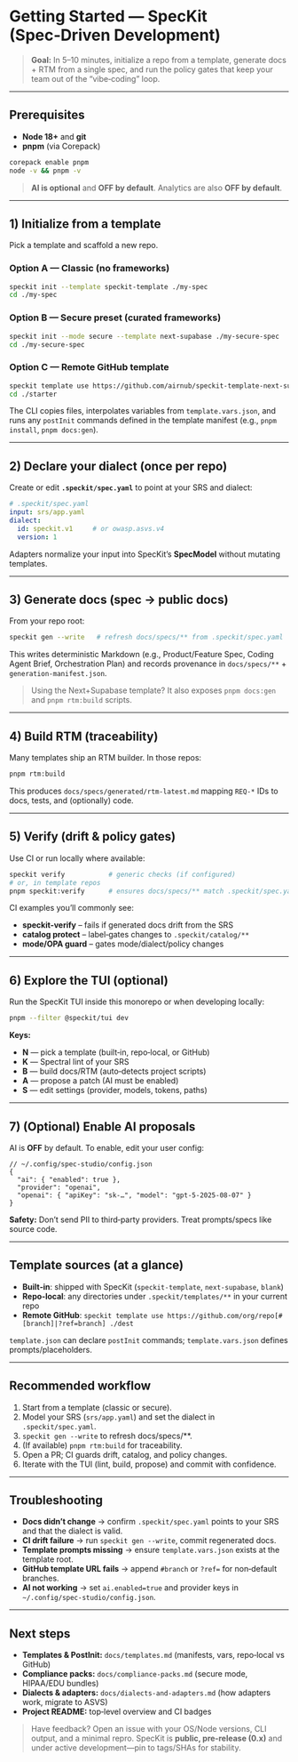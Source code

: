 # Getting Started — SpecKit (Spec‑Driven Development)

> **Goal:** In 5–10 minutes, initialize a repo from a template, generate docs + RTM from a single spec, and run the policy gates that keep your team out of the “vibe‑coding” loop.

---

## Prerequisites

- **Node 18+** and **git**
- **pnpm** (via Corepack)

```bash
corepack enable pnpm
node -v && pnpm -v
```

> **AI is optional** and **OFF by default**. Analytics are also **OFF by default**.

---

## 1) Initialize from a template

Pick a template and scaffold a new repo.

### Option A — Classic (no frameworks)
```bash
speckit init --template speckit-template ./my-spec
cd ./my-spec
```

### Option B — Secure preset (curated frameworks)
```bash
speckit init --mode secure --template next-supabase ./my-secure-spec
cd ./my-secure-spec
```

### Option C — Remote GitHub template
```bash
speckit template use https://github.com/airnub/speckit-template-next-supabase ./starter
cd ./starter
```
The CLI copies files, interpolates variables from `template.vars.json`, and runs any `postInit` commands defined in the template manifest (e.g., `pnpm install`, `pnpm docs:gen`).

---

## 2) Declare your dialect (once per repo)

Create or edit **`.speckit/spec.yaml`** to point at your SRS and dialect:

```yaml
# .speckit/spec.yaml
input: srs/app.yaml
dialect:
  id: speckit.v1     # or owasp.asvs.v4
  version: 1
```

Adapters normalize your input into SpecKit’s **SpecModel** without mutating templates.

---

## 3) Generate docs (spec → public docs)

From your repo root:
```bash
speckit gen --write   # refresh docs/specs/** from .speckit/spec.yaml
```
This writes deterministic Markdown (e.g., Product/Feature Spec, Coding Agent Brief, Orchestration Plan) and records provenance in `docs/specs/**` + `generation-manifest.json`.

> Using the Next+Supabase template? It also exposes `pnpm docs:gen` and `pnpm rtm:build` scripts.

---

## 4) Build RTM (traceability)

Many templates ship an RTM builder. In those repos:
```bash
pnpm rtm:build
```
This produces `docs/specs/generated/rtm-latest.md` mapping `REQ-*` IDs to docs, tests, and (optionally) code.

---

## 5) Verify (drift & policy gates)

Use CI or run locally where available:

```bash
speckit verify           # generic checks (if configured)
# or, in template repos
pnpm speckit:verify      # ensures docs/specs/** match .speckit/spec.yaml
```

CI examples you’ll commonly see:
- **speckit‑verify** – fails if generated docs drift from the SRS
- **catalog protect** – label‑gates changes to `.speckit/catalog/**`
- **mode/OPA guard** – gates mode/dialect/policy changes

---

## 6) Explore the TUI (optional)

Run the SpecKit TUI inside this monorepo or when developing locally:
```bash
pnpm --filter @speckit/tui dev
```
**Keys:**
- **N** — pick a template (built‑in, repo‑local, or GitHub)
- **K** — Spectral lint of your SRS
- **B** — build docs/RTM (auto‑detects project scripts)
- **A** — propose a patch (AI must be enabled)
- **S** — edit settings (provider, models, tokens, paths)

---

## 7) (Optional) Enable AI proposals

AI is **OFF** by default. To enable, edit your user config:

```jsonc
// ~/.config/spec-studio/config.json
{
  "ai": { "enabled": true },
  "provider": "openai",
  "openai": { "apiKey": "sk-…", "model": "gpt-5-2025-08-07" }
}
```
**Safety:** Don’t send PII to third‑party providers. Treat prompts/specs like source code.

---

## Template sources (at a glance)

- **Built‑in**: shipped with SpecKit (`speckit-template`, `next-supabase`, `blank`)
- **Repo‑local**: any directories under `.speckit/templates/**` in your current repo
- **Remote GitHub**: `speckit template use https://github.com/org/repo[#[branch]|?ref=branch] ./dest`

`template.json` can declare `postInit` commands; `template.vars.json` defines prompts/placeholders.

---

## Recommended workflow

1. Start from a template (classic or secure).
2. Model your SRS (`srs/app.yaml`) and set the dialect in `.speckit/spec.yaml`.
3. `speckit gen --write` to refresh docs/specs/**.
4. (If available) `pnpm rtm:build` for traceability.
5. Open a PR; CI guards drift, catalog, and policy changes.
6. Iterate with the TUI (lint, build, propose) and commit with confidence.

---

## Troubleshooting

- **Docs didn’t change** → confirm `.speckit/spec.yaml` points to your SRS and that the dialect is valid.
- **CI drift failure** → run `speckit gen --write`, commit regenerated docs.
- **Template prompts missing** → ensure `template.vars.json` exists at the template root.
- **GitHub template URL fails** → append `#branch` or `?ref=` for non‑default branches.
- **AI not working** → set `ai.enabled=true` and provider keys in `~/.config/spec-studio/config.json`.

---

## Next steps

- **Templates & PostInit:** `docs/templates.md` (manifests, vars, repo‑local vs GitHub)
- **Compliance packs:** `docs/compliance-packs.md` (secure mode, HIPAA/EDU bundles)
- **Dialects & adapters:** `docs/dialects-and-adapters.md` (how adapters work, migrate to ASVS)
- **Project README:** top‑level overview and CI badges

> Have feedback? Open an issue with your OS/Node versions, CLI output, and a minimal repro. SpecKit is **public, pre‑release (0.x)** and under active development—pin to tags/SHAs for stability.

